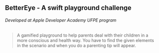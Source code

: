 ## BetterEye -  A swift playground challenge
###### Developed at Apple Developer Academy UFPE program

> A gamified playground to help parents deal with their children in a more conscious and health way. You have to find the given elements in the scenario and when you do a parenting tip will appear.
